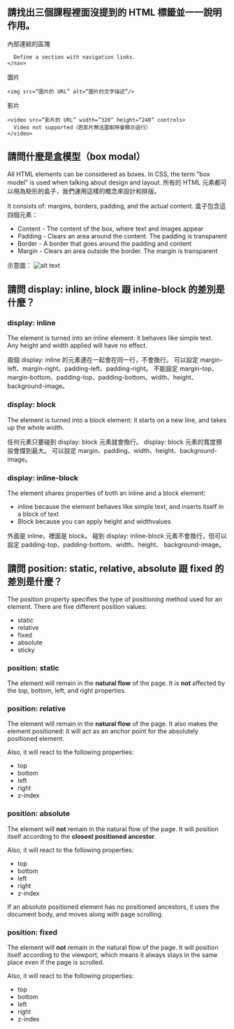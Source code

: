 ## 請找出三個課程裡面沒提到的 HTML 標籤並一一說明作用。

內部連結的區塊
```<nav>
  Define a section with navigation links.
</nav>
```
圖片
```
<img src=“圖片的 URL” alt=“圖片的文字描述”/>
```
影片
```
<video src=“影片的 URL” width=”320” height=“240” controls>
  Video not supported（若影片無法圖取時會顯示這行）
</video>
```

## 請問什麼是盒模型（box modal）

All HTML elements can be considered as boxes. In CSS, the term "box model" is used when talking about design and layout. 所有的 HTML 元素都可以視為矩形的盒子，我們運用這樣的概念來設計和排版。

It consists of: margins, borders, padding, and the actual content. 盒子包含這四個元素：
* Content - The content of the box, where text and images appear
* Padding - Clears an area around the content. The padding is transparent
* Border - A border that goes around the padding and content
* Margin - Clears an area outside the border. The margin is transparent

示意圖：
![alt text](https://nulab-inc.com/app/uploads/2016/03/4.png)

## 請問 display: inline, block 跟 inline-block 的差別是什麼？

### display: inline
The element is turned into an inline element: it behaves like simple text.
Any height and width applied will have no effect.

兩個 display: inline 的元素連在一起會在同一行，不會換行。
可以設定 margin-left、margin-right、padding-left、padding-right。
不能設定 margin-top、margin-bottom、padding-top、padding-bottom、width、height、background-image。

### display: block
The element is turned into a block element: it starts on a new line, and takes up the whole width.

任何元素只要碰到 display: block 元素就會換行。
display: block 元素的寬度預設會撐到最大。
可以設定 margin、padding、width、height、background-image。

### display: inline-block
The element shares properties of both an inline and a block element:
* inline because the element behaves like simple text, and inserts itself in a block of text
* Block because you can apply height and widthvalues

外面是 inline，裡面是 block。
碰到 display: inline-block 元素不會換行，但可以設定 padding-top、padding-bottom、width、height、 background-image。

## 請問 position: static, relative, absolute 跟 fixed 的差別是什麼？

The position property specifies the type of positioning method used for an element.
There are five different position values:
* static
* relative
* fixed
* absolute
* sticky

### position: static
The element will remain in the **natural flow** of the page.
It is **not** affected by the top, bottom, left, and right properties.

### position: relative
The element will remain in the **natural flow** of the page.
It also makes the element positioned: it will act as an anchor point for the absolutely positioned element.

Also, it will react to the following properties:
* top
* bottom
* left
* right
* z-index

### position: absolute
The element will **not** remain in the natural flow of the page. It will position itself according to the **closest positioned ancestor**.

Also, it will react to the following properties:
* top
* bottom
* left
* right
* z-index

If an absolute positioned element has no positioned ancestors, it uses the document body, and moves along with page scrolling.

### position: fixed
The element will **not** remain in the natural flow of the page. 
It will position itself according to the viewport, which means it always stays in the same place even if the page is scrolled. 

Also, it will react to the following properties:
* top
* bottom
* left
* right
* z-index
